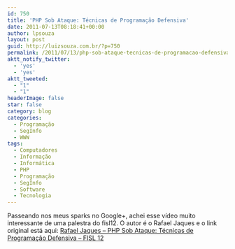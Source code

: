 ```yaml
---
id: 750
title: 'PHP Sob Ataque: Técnicas de Programação Defensiva'
date: 2011-07-13T08:18:41+00:00
author: lpsouza
layout: post
guid: http://luizsouza.com.br/?p=750
permalink: /2011/07/13/php-sob-ataque-tecnicas-de-programacao-defensiva/
aktt_notify_twitter:
  - 'yes'
  - 'yes'
aktt_tweeted:
  - "1"
  - "1"
headerImage: false
star: false
category: blog
categories:
  - Programação
  - SegInfo
  - WWW
tags:
  - Computadores
  - Informação
  - Informática
  - PHP
  - Programação
  - SegInfo
  - Software
  - Tecnologia
---
```

Passeando nos meus sparks no Google+, achei esse vídeo muito interessante de uma palestra do fisl12. O autor é o Rafael Jaques e o link original está aqui: <a title="Rafael Jaques - PHP Sob Ataque: Técnicas de Programação Defensiva - FISL 12" href="http://vimeo.com/26059958" target="_blank">Rafael Jaques &#8211; PHP Sob Ataque: Técnicas de Programação Defensiva &#8211; FISL 12</a>